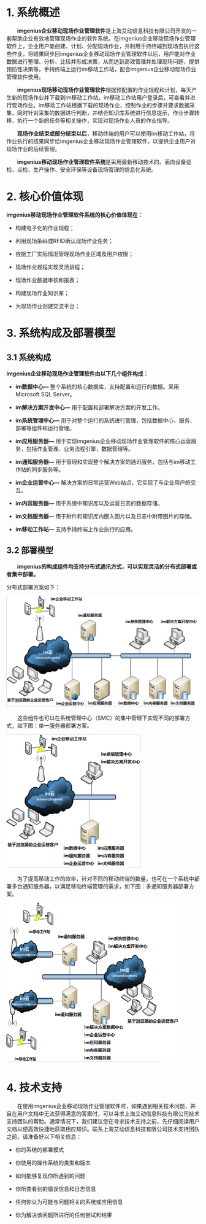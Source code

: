 # 1. 系统概述

&ensp;&ensp;&ensp;&ensp;**imgenius企业移动现场作业管理软件**是上海艾动信息科技有限公司开发的一套帮助企业有效地管理现场作业的软件系统。在imgenius企业移动现场作业管理软件上，企业用户能创建、计划、分配现场作业，并利用手持终端到现场去执行这些作业，将结果同步回imgenius企业移动现场作业管理软件以后，用户能对作业数据进行整理、分析、比较并形成决策，从而达到高效管理并处理现场问题，提供预防性决策等。手持终端上运行im移动工作站，配合imgenius企业移动现场作业管理软件使用。

&ensp;&ensp;&ensp;&ensp;**imgenius现场移动现场作业管理软件**根据预配置的作业规程和计划，每天产生新的现场作业并下载到im移动工作站。im移动工作站用户登录后，可查看并进行现场作业。im移动工作站根据下载的现场作业，控制作业的步骤并要求数据采集，同时针对采集的数据进行判断，并结合知识库系统进行信息提示，作业步骤转移，执行一个新的任务等相关操作，实现对现场作业人员的作业指导。

&ensp;&ensp;&ensp;&ensp;**现场作业结束或部分结束以后**，移动终端的用户可以使用im移动工作站，将作业执行的结果同步给imgenius企业移动现场作业管理软件，以提供企业用户对现场作业的后续管理。

&ensp;&ensp;&ensp;&ensp;**imgenius移动现场作业管理软件系统**是采用最新移动技术的、面向设备巡检、点检、生产操作、安全环保等设备现场管理的信息化系统。

# 2.  核心价值体现

**imgenius移动现场作业管理软件系统的核心价值体现在：**

* 构建电子化的作业规程；

* 利用现场条码或RFID确认现场作业任务；

* 依据工厂实际情况管理现场作业区域及用户权限；

* 现场作业规程实现灵活排程；

* 现场作业数据审核和报表；

* 构建现场作业知识库；

* 为现场作业创建交流平台；

# 3. 系统构成及部署模型

## 3.1 系统构成

**imgenius企业移动现场作业管理软件由以下几个组件构成：**

* **im数据中心—** 整个系统的核心数据库，支持配置和运行的数据。采用Microsoft SQL Server。

* **im解决方案开发中心—** 用于配置和部署解决方案的开发工作。

* **im系统管理中心—** 用于对整个运行的系统进行管理，包括数据中心、服务、部署等组件和运行管理。

* **im应用服务器—** 用于实现imgenius企业移动现场作业管理软件的核心运营服务，包括作业管理、业务流程引擎，数据管理等。

* **im通知服务器—** 用于管理和实现整个解决方案的通讯服务，包括与im移动工作站的同步服务等。

* **im企业运营中心—** 解决方案的日常运营Web站点，它实现了与企业用户的交互。

* **im内容服务器—** 用于系统中知识库以及运营日志的数据存储。

* **im文档服务器—** 用于附件和知识库内嵌入图片以及日志中附带图片的存储。

* **im移动工作站—** 支持手持终端上作业执行的应用。

## 3.2 部署模型

&ensp;&ensp;&ensp;&ensp;**imgenius的构成组件均支持分布式通讯方式，可以实现灵活的分布式部署或者集中部署。**

分布式部署方案如下：

![bushu](./images/bushu1.png)

&ensp;&ensp;&ensp;&ensp;这些组件也可以在系统管理中心（SMC）的集中管理下实现不同的部署方式，如下图：单一服务器部署方案。

![bushu](./images/bushu2.png)

&ensp;&ensp;&ensp;&ensp;为了提高移动工作的效率，针对不同的移动终端的数量，也可在一个系统中部署多台通知服务器，以满足移动终端管理的需求，如下图：多通知服务器部署方案。

![bushu](./images/bushu3.png)

# 4. 技术支持

&ensp;&ensp;&ensp;&ensp;在使用imgenius企业移动现场作业管理软件时，如果遇到相关技术问题，并且在用户文档中无法获得满意的答案时，可以寻求上海艾动信息科技有限公司技术支持团队的帮助。通常情况下，我们建议您在寻求技术支持之前，先仔细阅读用户文档以便高效快捷地获取相应知识。联系上海艾动信息科技有限公司技术支持团队之前，请准备好以下相关信息：

* 你的系统的部署模式

* 你使用的操作系统的类型和版本

* 如何能够复现你所遇到的问题

* 你所查看到的错误信息和日志信息

* 任何你认为可能与问题相关的系统或应用信息

* 你为解决该问题所进行的任何尝试和结果

